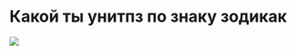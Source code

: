 <body background-color="#000080">
<h1>Какой ты унитпз по знаку зодикак</h1>
<img src="https://s1.bloknot-volgograd.ru/thumb/850x0xcut/upload/iblock/417/goroskop.jpg" heigt="60" weight="70"/>
</body>
